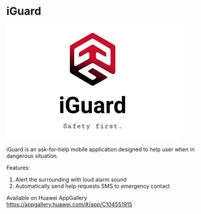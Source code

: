 # iGuard
![iGuard](https://github.com/jxhau/iGuard/blob/evolve_3.0/iguard.png?raw=true)

iGuard is an ask-for-help mobile application designed to help user when in dangerous situation. 

Features:
1. Alert the surrounding with loud alarm sound
2. Automatically send help requests SMS to emergency contact


Available on Huawei AppGallery
https://appgallery.huawei.com/#/app/C104551915
